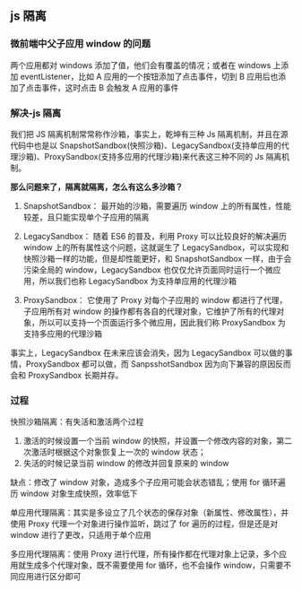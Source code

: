 ## js 隔离

### 微前端中父子应用 window 的问题

两个应用都对 windows 添加了值，他们会有覆盖的情况；或者在 windows 上添加 eventListener，比如 A 应用的一个按钮添加了点击事件，切到 B 应用后也添加了点击事件，这时点击 B 会触发 A 应用的事件

### 解决-js 隔离

我们把 JS 隔离机制常常称作沙箱，事实上，乾坤有三种 Js 隔离机制，并且在源代码中也是以 SnapshotSandbox(快照沙箱)、LegacySandbox(支持单应用的代理沙箱)、ProxySandbox(支持多应用的代理沙箱)来代表这三种不同的 Js 隔离机制。

**那么问题来了，隔离就隔离，怎么有这么多沙箱？**

1. SnapshotSandbox：
   最开始的沙箱，需要遍历 window 上的所有属性，性能较差，且只能实现单个子应用的隔离

2. LegacySandbox：
   随着 ES6 的普及，利用 Proxy 可以比较良好的解决遍历 window 上的所有属性这个问题，这就诞生了 LegacySandbox，可以实现和快照沙箱一样的功能，但是却性能更好，和 SnapshotSandbox 一样，由于会污染全局的 window，LegacySandbox 也仅仅允许页面同时运行一个微应用，所以我们也称 LegacySandbox 为支持单应用的代理沙箱

3. ProxySandbox：
   它使用了 Proxy 对每个子应用的 window 都进行了代理，子应用所有对 window 的操作都有各自的代理对象，它维护了所有的代理对象，所以可以支持一个页面运行多个微应用，因此我们称 ProxySandbox 为支持多应用的代理沙箱

事实上，LegacySandbox 在未来应该会消失，因为 LegacySandbox 可以做的事情，ProxySandbox 都可以做，而 SanpsshotSandbox 因为向下兼容的原因反而会和 ProxySandbox 长期并存。

### 过程

快照沙箱隔离：有失活和激活两个过程

1. 激活的时候设置一个当前 window 的快照，并设置一个修改内容的对象，第二次激活时根据这个对象恢复上一次的 window 状态；
2. 失活的时候记录当前 window 的修改并回复原来的 window

缺点：修改了 window 对象，造成多个子应用可能会状态错乱；使用 for 循环遍历 window 对象生成快照，效率低下

单应用代理隔离：其实是多设立了几个状态的保存对象（新属性、修改属性），并使用 Proxy 代理一个对象进行操作监听，跳过了 for 遍历的过程，但是还是对 window 进行了更改，只适用于单个应用

多应用代理隔离：使用 Proxy 进行代理，所有操作都在代理对象上记录，多个应用就生成多个代理对象，既不需要使用 for 循环，也不会操作 window，只需要不同应用进行区分即可
